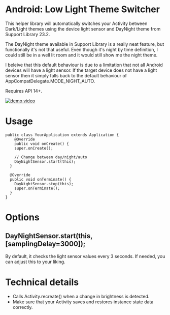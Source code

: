 # Android: Low Light Theme Switcher

This helper library will automatically switches your Activity between Dark/Light themes using the device light sensor and DayNight theme from Support Library 23.2.

The DayNight theme available in Support Library is a really neat feature, but functionally it's not that useful. Even though it's night by time definition, I could still be in a well lit room and it would still show me the night theme.

I beleive that this default behaviour is due to a limitation that not all Android devices will have a light sensor. If the target device does not have a light sensor then it simply falls back to the default behaviour of AppCompatDelegate.MODE_NIGHT_AUTO.

Requires API 14+.

[![demo video](http://img.youtube.com/vi/MVIeD-2MtGk/0.jpg)](http://www.youtube.com/watch?v=MVIeD-2MtGk)

# Usage

    public class YourApplication extends Application {
	    @Override
	    public void onCreate() {
  	    super.onCreate();
  
        // Change between day/night/auto
        DayNightSensor.start(this);
      }
  
      @Override
      public void onTerminate() {
        DayNightSensor.stop(this);
        super.onTerminate();
      }
    }


# Options

## DayNightSensor.start(this, [samplingDelay=3000]);

By default, it checks the light sensor values every 3 seconds. If needed, you can adjust this to your liking.


# Technical details

- Calls Activity.recreate() when a change in brightness is detected.
- Make sure that your Activity saves and restores instance state data correctly.
